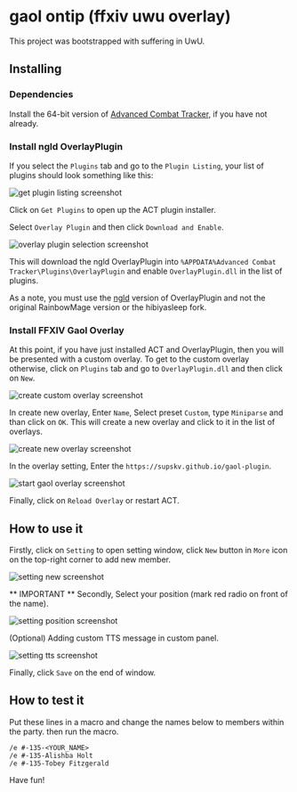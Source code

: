 # gaol ontip (ffxiv uwu overlay)

This project was bootstrapped with suffering in UwU.

## Installing

### Dependencies

Install the 64-bit version of [Advanced Combat Tracker](http://advancedcombattracker.com/), if you have not already.

### Install ngld OverlayPlugin

If you select the `Plugins` tab and go to the `Plugin Listing`,
your list of plugins should look something like this:

![get plugin listing screenshot](screenshots/overlayplugin_get_plugin.png)

Click on `Get Plugins` to open up the ACT plugin installer.

Select `Overlay Plugin` and then click `Download and Enable`.

![overlay plugin selection screenshot](screenshots/overlayplugin_enable.png)

This will download the ngld OverlayPlugin into
`%APPDATA%Advanced Combat Tracker\Plugins\OverlayPlugin`
and enable `OverlayPlugin.dll` in the list of plugins.

As a note, you must use the [ngld](https://github.com/ngld) version of
OverlayPlugin and not the original RainbowMage version or the hibiyasleep fork.

### Install FFXIV Gaol Overlay

At this point, if you have just installed ACT and OverlayPlugin,
then you will be presented with a custom overlay.
To get to the custom overlay otherwise,
click on `Plugins` tab and go to `OverlayPlugin.dll` and then click on `New`.

![create custom overlay screenshot](screenshots/plugin_overlayplugin.png)

In create new overlay,
Enter `Name`, Select preset `Custom`, type `Miniparse` and than click on `OK`.
This will create a new overlay and click to it in the list of overlays.

![create new overlay screenshot](screenshots/create_gaol_miniparse.png)

In the overlay setting, Enter the `https://supskv.github.io/gaol-plugin`.

![start gaol overlay screenshot](screenshots/start_gaol_plugin.png)

Finally, click on `Reload Overlay` or restart ACT.

## How to use it

Firstly, click on `Setting` to open setting window,
click `New` button in `More` icon on the top-right corner to add new member.

![setting new screenshot](screenshots/setting_new.png)

** IMPORTANT ** Secondly, Select your position (mark red radio on front of the name).

![setting position screenshot](screenshots/setting_full_party.jpg)

(Optional) Adding custom TTS message in custom panel.

![setting tts screenshot](screenshots/setting_tts.png)

Finally, click `Save` on the end of window.

## How to test it
Put these lines in a macro and change the names below to members within the party. then run the macro.

`/e #-135-<YOUR_NAME>`\
`/e #-135-Alishba Holt`\
`/e #-135-Tobey Fitzgerald`

Have fun!
